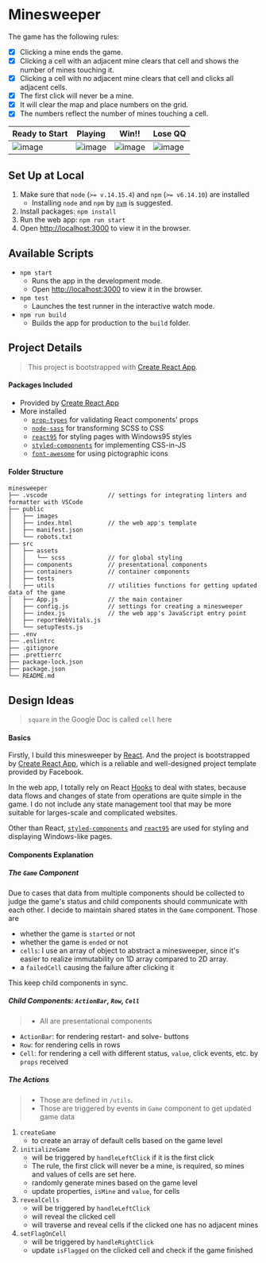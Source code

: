 # Minesweeper

The game has the following rules:

- [x] Clicking a mine ends the game.
- [x] Clicking a cell with an adjacent mine clears that cell and shows the number of mines touching it.
- [x] Clicking a cell with no adjacent mine clears that cell and clicks all adjacent cells.
- [x] The first click will never be a mine.
- [x] It will clear the map and place numbers on the grid.
- [x] The numbers reflect the number of mines touching a cell.

| Ready to Start | Playing | Win!! | Lose QQ |
| --- | --- | --- | --- |
| ![image](https://user-images.githubusercontent.com/19202399/116819761-0615a480-aba4-11eb-9eac-088f5946f337.png) | ![image](https://user-images.githubusercontent.com/19202399/116819786-2ba2ae00-aba4-11eb-8a32-be5aeba9cfb0.png) | ![image](https://user-images.githubusercontent.com/19202399/116819874-bbe0f300-aba4-11eb-9259-dad26de80b72.png) | ![image](https://user-images.githubusercontent.com/19202399/116819832-758b9400-aba4-11eb-9963-d70fe564a549.png) |


## Set Up at Local

1. Make sure that `node` (`>= v.14.15.4`) and `npm` (`>= v6.14.10`) are installed
   - Installing `node` and `npm` by [`nvm`](https://github.com/nvm-sh/nvm) is suggested.
2. Install packages: `npm install`
3. Run the web app: `npm run start`
4. Open [http://localhost:3000](http://localhost:3000) to view it in the browser.

## Available Scripts

- `npm start`
  - Runs the app in the development mode.
  - Open [http://localhost:3000](http://localhost:3000) to view it in the browser.
- `npm test`
  - Launches the test runner in the interactive watch mode.
- `npm run build`
  - Builds the app for production to the `build` folder.

## Project Details

> This project is bootstrapped with [Create React App](https://github.com/facebook/create-react-app).

#### Packages Included

- Provided by [Create React App](https://github.com/facebook/create-react-app#whats-included)
- More installed
  - [`prop-types`](https://www.npmjs.com/package/prop-types) for validating React components' props
  - [`node-sass`](https://www.npmjs.com/package/node-sass) for transforming SCSS to CSS
  - [`react95`](https://www.npmjs.com/package/react95) for styling pages with Windows95 styles
  - [`styled-components`](https://www.npmjs.com/package/styled-components) for implementing CSS-in-JS
  - [`font-awesome`](https://www.npmjs.com/package/font-awesome) for using pictographic icons

#### Folder Structure

```
minesweeper
├── .vscode                 // settings for integrating linters and formatter with VSCode
├── public
│   ├── images
│   ├── index.html          // the web app's template
│   ├── manifest.json
│   └── robots.txt
├── src
│   ├── assets
│   │   └── scss            // for global styling
│   ├── components          // presentational components
│   ├── containers          // container components
│   ├── tests
│   ├── utils               // utilities functions for getting updated data of the game
│   ├── App.js              // the main container
│   ├── config.js           // settings for creating a minesweeper
│   ├── index.js            // the web app's JavaScript entry point
│   ├── reportWebVitals.js
│   └── setupTests.js
├── .env
├── .eslintrc
├── .gitignore
├── .prettierrc
├── package-lock.json
├── package.json
└── README.md
```

## Design Ideas

> `square` in the Google Doc is called `cell` here

#### Basics

Firstly, I build this minesweeper by [React](https://reactjs.org/). And the project is bootstrapped by [Create React App](https://github.com/facebook/create-react-app), which is a reliable and well-designed project template provided by Facebook.

In the web app, I totally rely on React [Hooks](https://reactjs.org/docs/hooks-reference.html) to deal with states, because data flows and changes of state from operations are quite simple in the game. I do not include any state management tool that may be more suitable for larges-scale and complicated websites.

Other than React, [`styled-components`](https://www.npmjs.com/package/styled-components) and [`react95`](https://www.npmjs.com/package/react95) are used for styling and displaying Windows-like pages.

#### Components Explanation

##### The `Game` Component

Due to cases that data from multiple components should be collected to judge the game's status and child components should communicate with each other. I decide to maintain shared states in the `Game` component. Those are

- whether the game is `started` or not
- whether the game is `ended` or not
- `cells`: I use an array of object to abstract a minesweeper, since it's easier to realize immutability on 1D array compared to 2D array.
- a `failedCell` causing the failure after clicking it

This keep child components in sync.

##### Child Components: `ActionBar`, `Row`, `Cell`

> - All are presentational components

- `ActionBar`: for rendering restart- and solve- buttons
- `Row`: for rendering cells in rows
- `Cell`: for rendering a cell with different status, `value`, click events, etc. by `props` received

##### The Actions

> - Those are defined in `/utils`.
> - Those are triggered by events in `Game` component to get updated game data

1. `createGame`
   - to create an array of default cells based on the game level
2. `initializeGame`
   - will be triggered by `handleLeftClick` if it is the first click
   - The rule, the first click will never be a mine, is required, so mines and values of cells are set here.
   - randomly generate mines based on the game level
   - update properties, `isMine` and `value`, for cells
3. `revealCells`
   - will be triggered by `handleLeftClick`
   - will reveal the clicked cell
   - will traverse and reveal cells if the clicked one has no adjacent mines
4. `setFlagOnCell`
   - will be triggered by `handleRightClick`
   - update `isFlagged` on the clicked cell and check if the game finished
